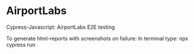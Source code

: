# AirportLabs
Cypress-Javascript: AirportLabs E2E testing

To generate html-reports with screenshots on failure:
In terminal type: npx cypress run 
